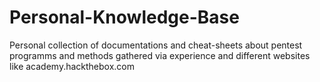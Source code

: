 # Personal-Knowledge-Base
Personal collection of documentations and cheat-sheets about pentest programms and methods gathered via experience and different websites like academy.hackthebox.com
